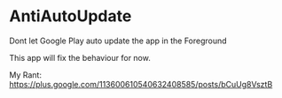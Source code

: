 AntiAutoUpdate
==============

Dont let Google Play auto update the app in the Foreground

This app will fix the behaviour for now.

My Rant:
https://plus.google.com/113600610540632408585/posts/bCuUg8VsztB
